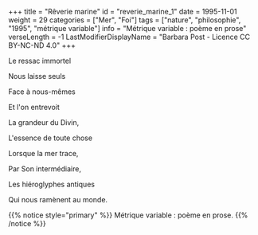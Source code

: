+++
title = "Rêverie marine"
id = "reverie_marine_1"
date = 1995-11-01
weight = 29
categories = ["Mer", "Foi"]
tags = ["nature", "philosophie", "1995", "métrique variable"]
info = "Métrique variable : poème en prose"
verseLength = -1
LastModifierDisplayName = "Barbara Post - Licence CC BY-NC-ND 4.0"
+++

Le ressac immortel

Nous laisse seuls

Face à nous-mêmes

Et l'on entrevoit

La grandeur du Divin,

L'essence de toute chose

Lorsque la mer trace,

Par Son intermédiaire,

Les hiéroglyphes antiques

Qui nous ramènent au monde.

{{% notice style="primary" %}}
Métrique variable : poème en prose.
{{% /notice %}}
